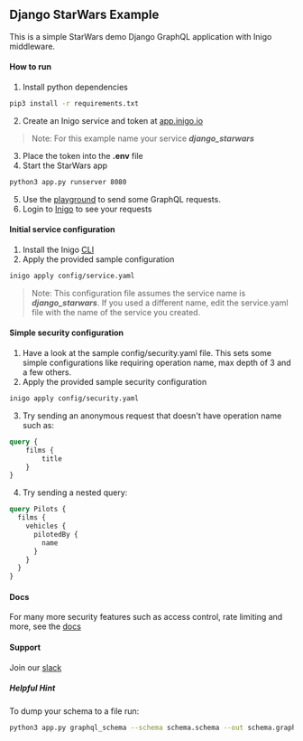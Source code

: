 
## Django StarWars Example
This is a simple StarWars demo Django GraphQL application with Inigo middleware.

#### How to run
1. Install python dependencies
```bash
pip3 install -r requirements.txt
```
2. Create an Inigo service and token at [app.inigo.io](https://app.inigo.io)
> Note: For this example name your service ***django_starwars***
3. Place the token into the **.env** file
4. Start the StarWars app
```bash
python3 app.py runserver 8080
```
5. Use the [playground](http://127.0.0.1:8080/query) to send some GraphQL requests.
6. Login to [Inigo](https://app.inigo.io) to see your requests

#### Initial service configuration
1. Install the Inigo [CLI](https://docs.inigo.io/cli/installation)
2. Apply the provided sample configuration
```bash
inigo apply config/service.yaml
```
> Note: This configuration file assumes the service name is ***django_starwars***. If you used a different name, edit the service.yaml file with the name of the service you created.

#### Simple security configuration
1. Have a look at the sample config/security.yaml file. This sets some simple configurations like requiring operation name, max depth of 3 and a few others.
2. Apply the provided sample security configuration
```bash
inigo apply config/security.yaml
```
3. Try sending an anonymous request that doesn't have operation name such as:
```graphql
query {
	films {
		title
	}
}
```
4. Try sending a nested query:
```graphql
query Pilots {
  films {
    vehicles {
      pilotedBy {
        name
      }
    }
  }
}
```

#### Docs
For many more security features such as access control, rate limiting and more, see the [docs](https://docs.inigo.io)

#### Support
Join our [slack](https:/slack.inigo.io/)

##### Helpful Hint
To dump your schema to a file run:
```bash
python3 app.py graphql_schema --schema schema.schema --out schema.graphql
```
